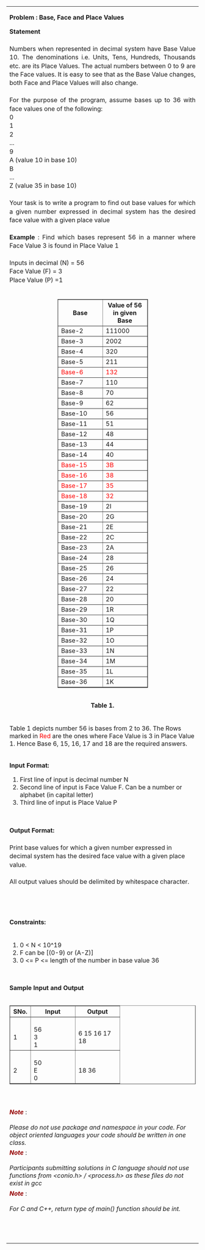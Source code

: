 <html>
  <body>
    <table>
      <tbody>
        <tr>
          <td width="auto" valign="top">
            <div class="border">
              <div class="Section1">	
                <p class="MsoNormal" align="center" style="text-align:left">
                  <b style="mso-bidi-font-weight:
                            normal">
                    <span class="problem">Problem : Base, Face and Place Values
                    </span>
                  </b>
                </p>
                <p class="western" align="JUSTIFY" style="line-height:140%;margin-bottom: 0in;">
                  <b>Statement
                  </b>
                  <br>
                  <br>
                  Numbers when represented in decimal system have Base Value 10. The denominations i.e. Units, Tens, Hundreds, Thousands etc. are its Place Values. The actual numbers between 0 to 9 are the Face values. It is easy to see that as the Base Value changes, both Face and Place Values will also change.
                  <br>
                  <br>
                  For the purpose of the program, assume bases up to 36 with face values one of the following:
                  <br>
                  0
                  <br>
                  1
                  <br>
                  2
                  <br>
                  ...
                  <br>
                  9
                  <br>
                  A (value 10 in base 10)
                  <br>
                  B
                  <br>
                  ...
                  <br>
                  Z (value 35 in base 10)
                  <br>
                  <br>
                  Your task is to write a program to find out base values for which a given number expressed in decimal system has the desired face value with a given place value
                  <br>
                  <br>
                  <b>Example
                  </b>: Find which bases represent 56 in a manner where Face Value 3 is found in Place Value 1
                  <br>
                  <br>
                  Inputs in decimal (N) = 56
                  <br>
                  Face Value (F) = 3
                  <br>
                  Place Value (P) =1
                  <br>
                  <br>
                </p>
                <div style="margin: auto; display: table;">
                  <table width="300px" border="1" cellspacing="0" cellpadding="2">
                    <tbody>
                      <tr>
                        <th style="height: 20px">Base
                        </th>
                        <th style="height: 20px">Value of 56 in given Base
                        </th>
                      </tr>
                      <tr>
                        <td style="width: 100px;">Base-2
                        </td>
                        <td style="width: 100px;">111000
                        </td>
                      </tr>
                      <tr>
                        <td style="width: 100px;">Base-3
                        </td>
                        <td style="width: 100px;">2002
                        </td>
                      </tr>
                      <tr>
                        <td style="width: 100px;">Base-4
                        </td>
                        <td style="width: 100px;">320
                        </td>
                      </tr>
                      <tr>
                        <td style="width: 100px;">Base-5
                        </td>
                        <td style="width: 100px;">211
                        </td>
                      </tr>
                      <tr>
                        <td style="width: 100px;color:red">Base-6
                        </td>
                        <td style="width: 100px;color:red">132
                        </td>
                      </tr>
                      <tr>
                        <td style="width: 100px;">Base-7
                        </td>
                        <td style="width: 100px;">110
                        </td>
                      </tr>
                      <tr>
                        <td style="width: 100px;">Base-8
                        </td>
                        <td style="width: 100px;">70
                        </td>
                      </tr>
                      <tr>
                        <td style="width: 100px;">Base-9
                        </td>
                        <td style="width: 100px;">62
                        </td>
                      </tr>
                      <tr>
                        <td style="width: 100px;">Base-10
                        </td>
                        <td style="width: 100px;">56
                        </td>
                      </tr>
                      <tr>
                        <td style="width: 100px;">Base-11
                        </td>
                        <td style="width: 100px;">51
                        </td>
                      </tr>
                      <tr>
                        <td style="width: 100px;">Base-12
                        </td>
                        <td style="width: 100px;">48
                        </td>
                      </tr>
                      <tr>
                        <td style="width: 100px;">Base-13
                        </td>
                        <td style="width: 100px;">44
                        </td>
                      </tr>
                      <tr>
                        <td style="width: 100px;">Base-14
                        </td>
                        <td style="width: 100px;">40
                        </td>
                      </tr>
                      <tr>
                        <td style="width: 100px;color:red">Base-15
                        </td>
                        <td style="width: 100px;color:red">3B
                        </td>
                      </tr>
                      <tr>
                        <td style="width: 100px;color:red">Base-16
                        </td>
                        <td style="width: 100px;color:red">38
                        </td>
                      </tr>
                      <tr>
                        <td style="width: 100px;color:red">Base-17
                        </td>
                        <td style="width: 100px;color:red">35
                        </td>
                      </tr>
                      <tr>
                        <td style="width: 100px;color:red">Base-18
                        </td>
                        <td style="width: 100px;color:red">32
                        </td>
                      </tr>
                      <tr>
                        <td style="width: 100px;">Base-19
                        </td>
                        <td style="width: 100px;">2I
                        </td>
                      </tr>
                      <tr>
                        <td style="width: 100px;">Base-20
                        </td>
                        <td style="width: 100px;">2G
                        </td>
                      </tr>
                      <tr>
                        <td style="width: 100px;">Base-21
                        </td>
                        <td style="width: 100px;">2E
                        </td>
                      </tr>
                      <tr>
                        <td style="width: 100px;">Base-22
                        </td>
                        <td style="width: 100px;">2C
                        </td>
                      </tr>
                      <tr>
                        <td style="width: 100px;">Base-23
                        </td>
                        <td style="width: 100px;">2A
                        </td>
                      </tr>
                      <tr>
                        <td style="width: 100px;">Base-24
                        </td>
                        <td style="width: 100px;">28
                        </td>
                      </tr>
                      <tr>
                        <td style="width: 100px;">Base-25
                        </td>
                        <td style="width: 100px;">26
                        </td>
                      </tr>
                      <tr>
                        <td style="width: 100px;">Base-26
                        </td>
                        <td style="width: 100px;">24
                        </td>
                      </tr>
                      <tr>
                        <td style="width: 100px;">Base-27
                        </td>
                        <td style="width: 100px;">22
                        </td>
                      </tr>
                      <tr>
                        <td style="width: 100px;">Base-28
                        </td>
                        <td style="width: 100px;">20
                        </td>
                      </tr>
                      <tr>
                        <td style="width: 100px;">Base-29
                        </td>
                        <td style="width: 100px;">1R
                        </td>
                      </tr>
                      <tr>
                        <td style="width: 100px;">Base-30
                        </td>
                        <td style="width: 100px;">1Q
                        </td>
                      </tr>
                      <tr>
                        <td style="width: 100px;">Base-31
                        </td>
                        <td style="width: 100px;">1P
                        </td>
                      </tr>
                      <tr>
                        <td style="width: 100px;">Base-32
                        </td>
                        <td style="width: 100px;">1O
                        </td>
                      </tr>
                      <tr>
                        <td style="width: 100px;">Base-33
                        </td>
                        <td style="width: 100px;">1N
                        </td>
                      </tr>
                      <tr>
                        <td style="width: 100px;">Base-34
                        </td>
                        <td style="width: 100px;">1M
                        </td>
                      </tr>
                      <tr>
                        <td style="width: 100px;">Base-35
                        </td>
                        <td style="width: 100px;">1L
                        </td>
                      </tr>
                      <tr>
                        <td style="width: 100px;">Base-36
                        </td>
                        <td style="width: 100px;">1K
                        </td>
                      </tr>
                    </tbody>
                  </table>
                </div>
                <br>
                <div style="margin: auto; display: table;">
                  <b>Table 1.
                  </b>
                </div>
                <br>
                <br>
                Table 1 depicts number 56 is bases from 2 to 36. The Rows marked in 
                <font color="red">Red
                </font> are the ones where Face Value is 3 in Place Value 1. Hence Base 6, 15, 16, 17 and 18 are the required answers.
                <br>
                <br>	
                <p>
                </p>
                <p style="line-height:140%;">
                  <b>Input Format:
                  </b>
                  <br>
                </p>
                <ol>
                  <li>First line of input is decimal number N
                  </li>
                  <li>
                    Second line of input is Face Value F. Can be a number or alphabet (in capital letter)
                  </li>
                  <li>
                    Third line of input is Place Value P
                  </li>
                </ol>
                <br>
                <p>
                </p>
                <p style="line-height:140%;">
                  <b>Output Format:
                  </b>
                  <br>
                  <br>
                  Print  base values  for which a given number expressed in decimal system has the desired face value with a given place value.
                  <br>
                  <br>
                  All output values should be delimited by whitespace character.
                  <br>
                  <br>
                </p>
                <p style="line-height:140%;">
                  <br>
                  <br>
                  <b>Constraints:
                  </b>
                  <br>
                  <br>							
                </p>
                <ol>
                  <li>0 &lt; N &lt; 10^19
                  </li>
                  <li>F can be [(0-9) or (A-Z)]
                  </li>
                  <li>0 &lt;= P &lt;= length of the number in base value 36
                  </li>								
                </ol>
                <br>							
                <p>
                </p>
                <a>
                  <b>Sample Input and Output
                  </b>
                </a>
                <a>
                  <br> 
                  <br>
                  <table width="650px" border="1" cellspacing="0" cellpadding="2">
                    <tbody>
                      <tr>
                        <th style="height: 20px">SNo.
                        </th>
                        <th style="height: 20px">Input
                        </th>
                        <th style="height: 20px">Output
                        </th>
                      </tr>
                      <tr>
                        <td style="width: 10px;">
                          <br>1
                          <br>
                        </td>
                        <td style="width: 100px;">
                          <br>56
                          <br>
                          3
                          <br>
                          1
                          <br>
                        </td>
                        <td style="width: 100px">
                          <br>6 15 16 17 18
                          <br>
                        </td>
                      </tr>
                      <tr>
                        <td style="width: 10px;">
                          <br>2
                          <br>
                        </td>
                        <td style="width: 100px;">
                          <br>50
                          <br>E
                          <br>0
                          <br>
                        </td>
                        <td style="width: 100px">
                          <br>18 36
                          <br>
                        </td>
                      </tr>
                    </tbody>
                  </table> 
                  <br> 
                  <br>
                </a>
              </div>
              <a>
                <div class="note">
                  <p class="western" style="margin-top: 0.07in; margin-bottom: 0in; widows: 2; orphans: 2">
                    <font color="#950000">
                      <i>
                        <b>Note
                        </b>
                      </i>
                    </font>:
                    <br> 
                    <br>
                    <i> Please do not use package and namespace in your code.
                      For object oriented languages your code should be written in
                      one class.
                    </i>
                  </p>
                  <p class="western" style="margin-top: 0.07in; margin-bottom: 0in; widows: 2; orphans: 2">
                    <font color="#950000">
                      <i>
                        <b>Note
                        </b>
                      </i>
                    </font>:
                    <br> 
                    <br>
                    <i>Participants submitting solutions in C language should
                      not use functions from &lt;conio.h&gt; / &lt;process.h&gt; as
                      these files do not exist in gcc
                    </i>
                  </p>
                  <p class="western" style="margin-top: 0.07in; margin-bottom: 0in; widows: 2; orphans: 2">
                    <font color="#950000">
                      <i>
                        <b>Note
                        </b>
                      </i>
                    </font>:
                    <br> 
                    <br>
                    <i>For C and C++, return type of main() function should be
                      int.
                    </i>
                  </p>
                  <br> 
                  <br> 
                  <p class="western" align="JUSTIFY" style="margin-bottom: 0in">
                    <br>
                  </p>
                </div>
              </a>
            </div></td>
        </tr>
      </tbody>
    </table>
  </body>
</html>
